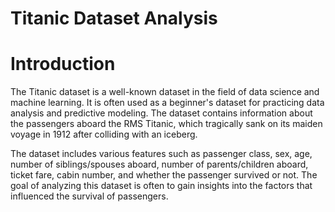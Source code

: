 # Titanic Dataset Analysis
 
# Introduction
The Titanic dataset is a well-known dataset in the field of data science and machine learning. It is often used as a beginner's dataset for practicing data analysis and predictive modeling. The dataset contains information about the passengers aboard the RMS Titanic, which tragically sank on its maiden voyage in 1912 after colliding with an iceberg.

The dataset includes various features such as passenger class, sex, age, number of siblings/spouses aboard, number of parents/children aboard, ticket fare, cabin number, and whether the passenger survived or not. The goal of analyzing this dataset is often to gain insights into the factors that influenced the survival of passengers.
